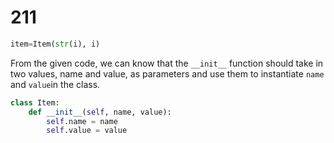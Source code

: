 # 211

```python
item=Item(str(i), i)
```

From the given code, we can know that the `__init__` function should take in two values, name and value, as parameters and use them to instantiate `name` and `value`in the class.

```python
class Item:
    def __init__(self, name, value):
        self.name = name
        self.value = value
```

